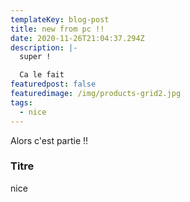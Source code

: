 ```yaml
---
templateKey: blog-post
title: new from pc !!
date: 2020-11-26T21:04:37.294Z
description: |-
  super ! 

  Ca le fait
featuredpost: false
featuredimage: /img/products-grid2.jpg
tags:
  - nice
---
```

Alors c'est partie !!

### Titre

nice